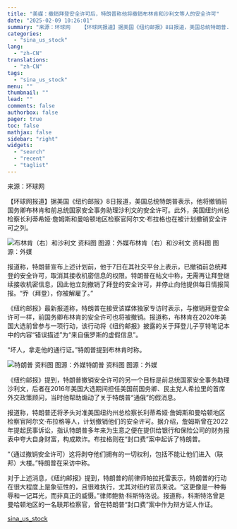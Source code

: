 ```yaml
---
title: "美媒：撤销拜登安全许可后，特朗普称他将撤销布林肯和沙利文等人的安全许可"
date: "2025-02-09 10:26:01"
summary: "来源：环球网 　　【环球网报道】据美国《纽约邮报》8日报道，美国总统特朗普..."
categories:
  - "sina_us_stock"
lang:
  - "zh-CN"
translations:
  - "zh-CN"
tags:
  - "sina_us_stock"
menu: ""
thumbnail: ""
lead: ""
comments: false
authorbox: false
pager: true
toc: false
mathjax: false
sidebar: "right"
widgets:
  - "search"
  - "recent"
  - "taglist"
---
```


来源：环球网

【环球网报道】据美国《纽约邮报》8日报道，美国总统特朗普表示，他将撤销前国务卿布林肯和前总统国家安全事务助理沙利文的安全许可。此外，美国纽约州总检察长利蒂希娅·詹姆斯和曼哈顿地区检察官阿尔文·布拉格也在被计划撤销安全许可之列。

![布林肯（右）和沙利文 资料图 图源：外媒](//n.sinaimg.cn/sinakd20250209s/271/w640h431/20250209/9bce-8eeba998ec5f72f0676b9bff476a9df0.png)布林肯（右）和沙利文 资料图 图源：外媒

报道称，特朗普宣布上述计划前，他于7日在其社交平台上表示，已撤销前总统拜登的安全许可，取消其接收机密信息的权限。特朗普在帖文中称，无需再让拜登继续接收机密信息，因此他立刻撤销了拜登的安全许可，并停止向他提供每日情报简报。“乔（拜登），你被解雇了。”

《纽约邮报》最新报道称，特朗普在接受该媒体独家专访时表示，与撤销拜登安全许可一样，前国务卿布林肯的安全许可也将被撤销。报道称，布林肯在2020年美国大选前曾参与一项行动，该行动将《纽约邮报》披露的关于拜登儿子亨特笔记本中的内容“错误描述”为“来自俄罗斯的虚假信息”。

“坏人，拿走他的通行证。”特朗普提到布林肯时称。

![特朗普 资料图 图源：外媒](//n.sinaimg.cn/sinakd20250209s/266/w640h426/20250209/c30c-08a203a97b89383dc66b02ed926fb38a.png)特朗普 资料图 图源：外媒

《纽约邮报》提到，特朗普撤销安全许可的另一个目标是前总统国家安全事务助理沙利文，后者在2016年美国大选期间担任美国前国务卿、民主党人希拉里的首席外交政策顾问，当时他帮助煽动了关于特朗普“通俄”的假消息。

报道称，特朗普还将矛头对准美国纽约州总检察长利蒂希娅·詹姆斯和曼哈顿地区检察官阿尔文·布拉格等人，计划撤销他们的安全许可。据介绍，詹姆斯曾在2022年提起民事诉讼，指认特朗普多年来为生意之便在提供给银行和保险公司的财务报表中夸大自身财富，构成欺诈。布拉格则在“封口费”案中起诉了特朗普。

“（通过撤销安全许可）这将剥夺他们拥有的一切权利，包括不能让他们进入（联邦）大楼。”特朗普在采访中称。

对于上述消息，《纽约邮报》提到，特朗普的前律师帕拉托雷表示，特朗普的行动在很大程度上是象征性的，且很难执行，尤其对纽约官员来说。“这更像是一种侮辱和一记耳光，而非真正的威慑。”律师鲍勃·科斯特洛说。报道称，科斯特洛曾是曼哈顿地区的一名联邦检察官，曾在特朗普“封口费”案中作为辩方证人作证。

[sina_us_stock](https://finance.sina.com.cn/jjxw/2025-02-09/doc-ineivyac7915131.shtml)
